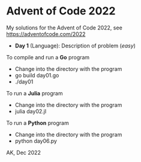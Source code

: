 # Advent of Code 2022

My solutions for the Advent of Code 2022, 
see https://adventofcode.com/2022

* **Day 1** (Language): Description of problem (*easy*)

To compile and run a **Go** program
* Change into the directory with the program
* go build day01.go
* ./day01

To run a **Julia** program
* Change into the directory with the program
* julia day02.jl

To run a **Python** program
* Change into the directory with the program
* python day06.py

AK, Dec 2022
